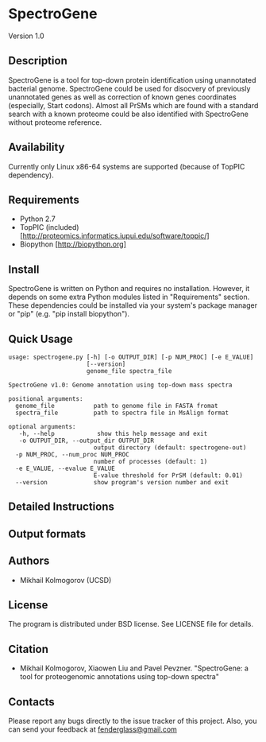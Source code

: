 SpectroGene
===========

Version 1.0

Description
-----------

SpectroGene is a tool for top-down protein identification
using unannotated bacterial genome. SpectroGene could be used for disocvery
of previously unannotated genes as well as correction of known genes coordinates
(especially, Start codons). Almost all PrSMs which are found with a
standard search with a known proteome could be also identified with SpectroGene
without proteome reference.


Availability
------------

Currently only Linux x86-64 systems are supported (because of TopPIC dependency).


Requirements
------------

* Python 2.7
* TopPIC (included) [http://proteomics.informatics.iupui.edu/software/toppic/]
* Biopython [http://biopython.org]


Install
-------
SpectroGene is written on Python and requires no installation. 
However, it depends on some extra Python modules listed in "Requirements" section.
These dependencies could be installed via your system's package manager or "pip"
(e.g. "pip install biopython").


Quick Usage
-----------
    usage: spectrogene.py [-h] [-o OUTPUT_DIR] [-p NUM_PROC] [-e E_VALUE]
                          [--version]
                          genome_file spectra_file

    SpectroGene v1.0: Genome annotation using top-down mass spectra

    positional arguments:
      genome_file           path to genome file in FASTA fromat
      spectra_file          path to spectra file in MsAlign format

    optional arguments:
       -h, --help            show this help message and exit
       -o OUTPUT_DIR, --output_dir OUTPUT_DIR
                            output directory (default: spectrogene-out)
      -p NUM_PROC, --num_proc NUM_PROC
                            number of processes (default: 1)
      -e E_VALUE, --evalue E_VALUE
                            E-value threshold for PrSM (default: 0.01)
      --version             show program's version number and exit


Detailed Instructions
---------------------



Output formats
--------------



Authors
-------
* Mikhail Kolmogorov (UCSD)


License
-------
The program is distributed under BSD license. See LICENSE file for details.


Citation
--------
* Mikhail Kolmogorov, Xiaowen Liu and Pavel Pevzner. "SpectroGene: a tool for proteogenomic annotations using top-down spectra"


Contacts
--------
Please report any bugs directly to the issue tracker of this project.
Also, you can send your feedback at fenderglass@gmail.com